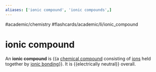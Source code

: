 ```yaml
---
aliases: ['ionic compound', 'ionic compounds',]
---
```


#academic/chemistry #flashcards/academic/Ii/ionic_compound

# ionic compound

An __ionic compound__ is {{a [chemical compound](chemical%20compound.md) consisting of [ions](ion.md) held together by [ionic bonding](ionic%20bond.md)}}. It is {{electrically neutral}} overall. <!--SR:!2023-04-05,3,250!2023-04-06,4,270-->
